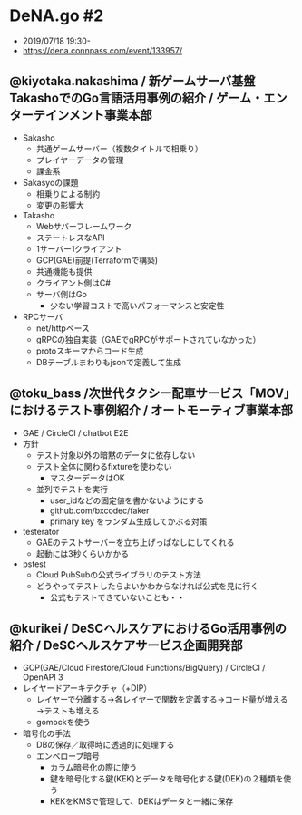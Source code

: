 # DeNA.go #2
* 2019/07/18 19:30-
* https://dena.connpass.com/event/133957/

## @kiyotaka.nakashima / 新ゲームサーバ基盤TakashoでのGo言語活用事例の紹介 / ゲーム・エンターテインメント事業本部
* Sakasho
  - 共通ゲームサーバー（複数タイトルで相乗り）
  - プレイヤーデータの管理
  - 課金系
* Sakasyoの課題
  - 相乗りによる制約
  - 変更の影響大
* Takasho
  - Webサバーフレームワーク
  - ステートレスなAPI
  - 1サーバー1クライアント
  - GCP(GAE)前提(Terraformで構築)
  - 共通機能も提供
  - クライアント側はC#
  - サーバ側はGo
    - 少ない学習コストで高いパフォーマンスと安定性
* RPCサーバ
  - net/httpベース
  - gRPCの独自実装（GAEでgRPCがサポートされていなかった）
  - protoスキーマからコード生成
  - DBテーブルまわりもjsonで定義して生成

## @toku_bass /次世代タクシー配車サービス「MOV」におけるテスト事例紹介 / オートモーティブ事業本部
* GAE / CircleCI / chatbot E2E
* 方針
  - テスト対象以外の暗黙のデータに依存しない
  - テスト全体に関わるfixtureを使わない
    - マスターデータはOK
  - 並列でテストを実行
    - user_idなどの固定値を書かないようにする
    - github.com/bxcodec/faker
    - primary key をランダム生成してかぶる対策
* testerator
  - GAEのテストサーバーを立ち上げっぱなしにしてくれる
  - 起動には3秒くらいかかる
* pstest
  - Cloud PubSubの公式ライブラリのテスト方法
  - どうやってテストしたらよいかわからなければ公式を見に行く
    - 公式もテストできていないことも・・

## @kurikei / DeSCヘルスケアにおけるGo活用事例の紹介 / DeSCヘルスケアサービス企画開発部
* GCP(GAE/Cloud Firestore/Cloud Functions/BigQuery) / CircleCI / OpenAPI 3
* レイヤードアーキテクチャ（+DIP）
  - レイヤーで分離する→各レイヤーで関数を定義する→コード量が増える→テストも増える
  - gomockを使う
* 暗号化の手法
  - DBの保存／取得時に透過的に処理する
  - エンベロープ暗号
    - カラム暗号化の際に使う
    - 鍵を暗号化する鍵(KEK)とデータを暗号化する鍵(DEK)の２種類を使う
    - KEKをKMSで管理して、DEKはデータと一緒に保存
    
